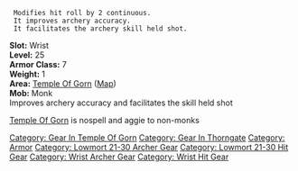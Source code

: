` Modifies hit roll by 2 continuous.`  
` It improves archery accuracy.`  
` It facilitates the archery skill held shot.`

<b>Slot:</b> Wrist  
<b>Level:</b> 25  
<b>Armor Class:</b> 7  
<b>Weight:</b> 1  
<b>Area:</b> [Temple Of Gorn](:Category:_Temple_Of_Gorn.md "wikilink")
([Map](Temple_Of_Gorn_Map.md "wikilink"))  
<b>Mob:</b> Monk  
Improves archery accuracy and facilitates the skill held shot

[Temple Of Gorn](:Category:_Temple_Of_Gorn.md "wikilink") is nospell and
aggie to non-monks

[Category: Gear In Temple Of
Gorn](Category:_Gear_In_Temple_Of_Gorn "wikilink") [Category: Gear In
Thorngate](Category:_Gear_In_Thorngate "wikilink") [Category:
Armor](Category:_Armor "wikilink") [Category: Lowmort 21-30 Archer
Gear](Category:_Lowmort_21-30_Archer_Gear "wikilink") [Category: Lowmort
21-30 Hit Gear](Category:_Lowmort_21-30_Hit_Gear "wikilink") [Category:
Wrist Archer Gear](Category:_Wrist_Archer_Gear "wikilink") [Category:
Wrist Hit Gear](Category:_Wrist_Hit_Gear "wikilink")

